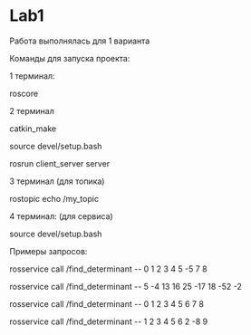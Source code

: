 # Lab1
Работа выполнялась для 1 варианта

Команды для запуска проекта:

1 терминал: 

roscore

2 терминал 

catkin_make

source devel/setup.bash

rosrun client_server server

3 терминал (для топика)

rostopic echo /my_topic

4 терминал: (для сервиса)

source devel/setup.bash

Примеры запросов:

rosservice call /find_determinant -- 0 1 2 3 4 5 -5 7 8

rosservice call /find_determinant -- 5 -4 13 16 25 -17 18 -52 -2

rosservice call /find_determinant -- 0 1 2 3 4 5 6 7 8

rosservice call /find_determinant -- 1 2 3 4 5 6 2 -8 9
